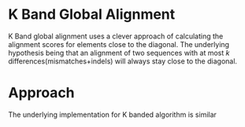 K Band Global Alignment
=============================


K Band global alignment uses a clever approach
of calculating the alignment scores for elements
close to the diagonal. The underlying hypothesis
being that an alignment of two sequences
with at most _k_ differences(mismatches+indels)
will always stay close to the diagonal.

Approach
=================

The underlying implementation for K banded
algorithm is similar

